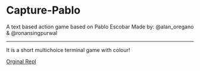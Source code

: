 # Capture-Pablo
A text based action game based on Pablo Escobar  Made by: @alan_oregano &amp; @ronansingpurwal
<hr>
It is a short multichoice terminal game with colour!

[Orginal Repl](https://repl.it/@alan_oregano/Capture-Pablo#main.py)
